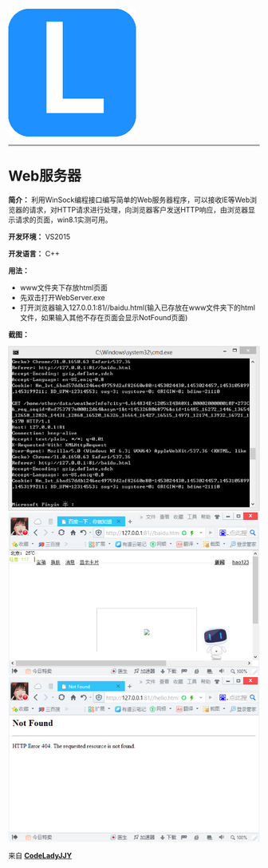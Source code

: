 [![logo](/logo.png)](http://www.codelady.space)

----------

# Web服务器

**简介：** 利用WinSock编程接口编写简单的Web服务器程序，可以接收IE等Web浏览器的请求，对HTTP请求进行处理，向浏览器客户发送HTTP响应，由浏览器显示请求的页面，win8.1实测可用。

**开发环境：** VS2015

**开发语言：** C++

**用法：**

* www文件夹下存放html页面
* 先双击打开WebServer.exe
* 打开浏览器输入127.0.0.1:81//baidu.html(输入已存放在www文件夹下的html文件，如果输入其他不存在页面会显示NotFound页面)

**截图：**

![Web服务器](/WebServer1.png)
![Web服务器](/WebServer2.png)
![Web服务器](/WebServer3.png)

来自 **[CodeLadyJJY](http://www.codelady.space)**
